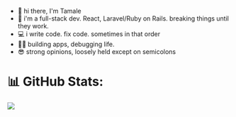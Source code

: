 
- 👋 hi there, I'm Tamale<br>
- 📍 i'm a full-stack dev. React, Laravel/Ruby on Rails. breaking things until they work.
- 💻 i write code. fix code. sometimes in that order <br>
- 🫰🏽 building apps, debugging life.
- 😎 strong opinions, loosely held except on semicolons

# 📊 GitHub Stats:
![](https://github-readme-stats.vercel.app/api/top-langs/?username=juliotamex&theme=dark&hide_border=false&include_all_commits=false&count_private=false&layout=compact)
